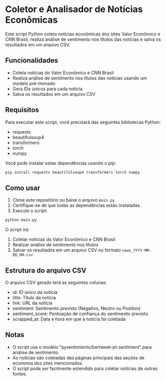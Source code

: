 # Coletor e Analisador de Notícias Econômicas

Este script Python coleta notícias econômicas dos sites Valor Econômico e CNN Brasil, realiza análise de sentimento nos títulos das notícias e salva os resultados em um arquivo CSV.

## Funcionalidades

- Coleta notícias do Valor Econômico e CNN Brasil
- Realiza análise de sentimento nos títulos das notícias usando um modelo pré-treinado
- Gera IDs únicos para cada notícia
- Salva os resultados em um arquivo CSV

## Requisitos

Para executar este script, você precisará das seguintes bibliotecas Python:

- requests
- beautifulsoup4
- transformers
- torch
- numpy

Você pode instalar estas dependências usando o pip:

```bash
pip install requests beautifulsoup4 transformers torch numpy
```

## Como usar

1. Clone este repositório ou baixe o arquivo `main.py`.
2. Certifique-se de que todas as dependências estão instaladas.
3. Execute o script:

```bash
python main.py
```

O script irá:
1. Coletar notícias do Valor Econômico e CNN Brasil
2. Realizar análise de sentimento nos títulos
3. Salvar os resultados em um arquivo CSV no formato `news_YYYY-MM-DD_HH.csv`

## Estrutura do arquivo CSV

O arquivo CSV gerado terá as seguintes colunas:

- id: ID único da notícia
- title: Título da notícia
- link: URL da notícia
- sentiment: Sentimento previsto (Negativo, Neutro ou Positivo)
- sentiment_score: Pontuação de confiança do sentimento previsto
- scrapped_at: Data e hora em que a notícia foi coletada

## Notas

- O script usa o modelo "pysentimiento/bertweet-pt-sentiment" para análise de sentimento.
- As notícias são coletadas das páginas principais das seções de economia dos sites mencionados.
- O script pode ser facilmente estendido para coletar notícias de outras fontes.